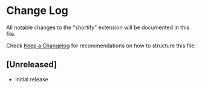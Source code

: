 # Change Log

All notable changes to the "shortify" extension will be documented in this file.

Check [Keep a Changelog](http://keepachangelog.com/) for recommendations on how to structure this file.

## [Unreleased]

- Initial release